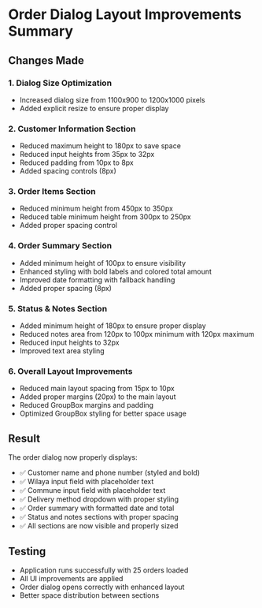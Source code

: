 # Order Dialog Layout Improvements Summary

## Changes Made

### 1. Dialog Size Optimization

- Increased dialog size from 1100x900 to 1200x1000 pixels
- Added explicit resize to ensure proper display

### 2. Customer Information Section

- Reduced maximum height to 180px to save space
- Reduced input heights from 35px to 32px
- Reduced padding from 10px to 8px
- Added spacing controls (8px)

### 3. Order Items Section

- Reduced minimum height from 450px to 350px
- Reduced table minimum height from 300px to 250px
- Added proper spacing control

### 4. Order Summary Section

- Added minimum height of 100px to ensure visibility
- Enhanced styling with bold labels and colored total amount
- Improved date formatting with fallback handling
- Added proper spacing (8px)

### 5. Status & Notes Section

- Added minimum height of 180px to ensure proper display
- Reduced notes area from 120px to 100px minimum with 120px maximum
- Reduced input heights to 32px
- Improved text area styling

### 6. Overall Layout Improvements

- Reduced main layout spacing from 15px to 10px
- Added proper margins (20px) to the main layout
- Reduced GroupBox margins and padding
- Optimized GroupBox styling for better space usage

## Result

The order dialog now properly displays:

- ✅ Customer name and phone number (styled and bold)
- ✅ Wilaya input field with placeholder text
- ✅ Commune input field with placeholder text
- ✅ Delivery method dropdown with proper styling
- ✅ Order summary with formatted date and total
- ✅ Status and notes sections with proper spacing
- ✅ All sections are now visible and properly sized

## Testing

- Application runs successfully with 25 orders loaded
- All UI improvements are applied
- Order dialog opens correctly with enhanced layout
- Better space distribution between sections
